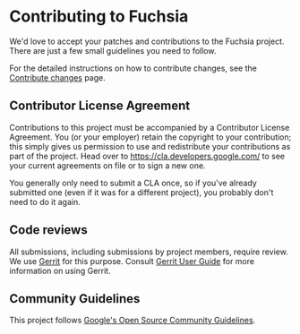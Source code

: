 # Contributing to Fuchsia

We'd love to accept your patches and contributions to the Fuchsia project. There are
just a few small guidelines you need to follow.

For the detailed instructions on how to contribute changes,
see the [Contribute changes](/docs/development/source_code/contribute_changes.md) page.

## Contributor License Agreement

Contributions to this project must be accompanied by a Contributor License
Agreement. You (or your employer) retain the copyright to your contribution;
this simply gives us permission to use and redistribute your contributions as
part of the project. Head over to <https://cla.developers.google.com/> to see
your current agreements on file or to sign a new one.

You generally only need to submit a CLA once, so if you've already submitted one
(even if it was for a different project), you probably don't need to do it
again.

## Code reviews

All submissions, including submissions by project members, require review. We
use [Gerrit](https://fuchsia-review.googlesource.com/) for this purpose. Consult
[Gerrit User Guide](https://gerrit-documentation.storage.googleapis.com/Documentation/2.12.3/intro-user.html) for more
information on using Gerrit.

## Community Guidelines

This project follows
[Google's Open Source Community Guidelines](https://opensource.google/conduct/).
